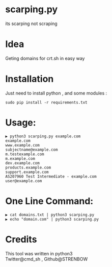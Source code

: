 # scarping.py
its scarping not scraping 

# Idea
Geting domains for crt.sh in easy way

# Installation
Just need to install python , and some modules :
```
sudo pip install -r requirements.txt

```
# Usage:
```
▶ python3 scarping.py example.com
example.com
www.example.com
subjectname@example.com
m.testexample.com
m.example.com
dev.example.com
products.example.com
support.example.com
AS207960 Test Intermediate - example.com
user@example.com

```
# One Line Command:
```
▶ cat domains.txt | python3 scarping.py 
▶ echo "domain.com" | python3 scarping.py
```


# Credits
This tool was written in python3  
Twitter@cmd_sh , Github@STRENBOW
